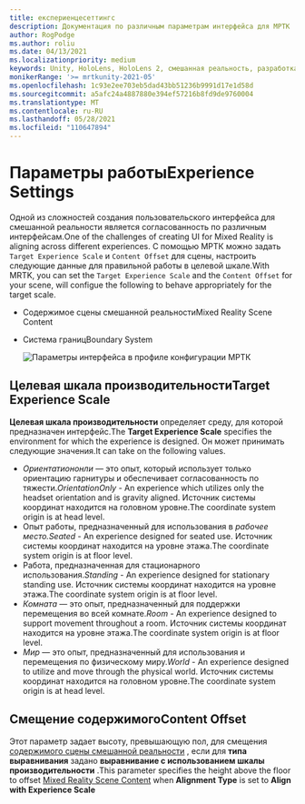 ```yaml
---
title: експериенцесеттингс
description: Документация по различным параметрам интерфейса для МРТК
author: RogPodge
ms.author: roliu
ms.date: 04/13/2021
ms.localizationpriority: medium
keywords: Unity, HoloLens, HoloLens 2, смешанная реальность, разработка, MRTK
monikerRange: '>= mrtkunity-2021-05'
ms.openlocfilehash: 1c93e2ee703eb5dad43bb51236b9991d17e1d58d
ms.sourcegitcommit: a5afc24a4887880e394ef57216b8fd9de9760004
ms.translationtype: MT
ms.contentlocale: ru-RU
ms.lasthandoff: 05/28/2021
ms.locfileid: "110647894"
---
```

# <a name="experience-settings"></a><span data-ttu-id="bde6c-104">Параметры работы</span><span class="sxs-lookup"><span data-stu-id="bde6c-104">Experience Settings</span></span>

<span data-ttu-id="bde6c-105">Одной из сложностей создания пользовательского интерфейса для смешанной реальности является согласованность по различным интерфейсам.</span><span class="sxs-lookup"><span data-stu-id="bde6c-105">One of the challenges of creating UI for Mixed Reality is aligning across different experiences.</span></span> <span data-ttu-id="bde6c-106">С помощью МРТК можно задать `Target Experience Scale` и `Content Offset` для сцены, настроить следующие данные для правильной работы в целевой шкале.</span><span class="sxs-lookup"><span data-stu-id="bde6c-106">With MRTK, you can set the `Target Experience Scale` and the `Content Offset` for your scene, will configue the following to behave appropriately for the target scale.</span></span>

- <span data-ttu-id="bde6c-107">Содержимое сцены смешанной реальности</span><span class="sxs-lookup"><span data-stu-id="bde6c-107">Mixed Reality Scene Content</span></span>
- <span data-ttu-id="bde6c-108">Система границ</span><span class="sxs-lookup"><span data-stu-id="bde6c-108">Boundary System</span></span>

  ![Параметры интерфейса в профиле конфигурации МРТК](../images/experience-settings/ExperienceSettings.png)

## <a name="target-experience-scale"></a><span data-ttu-id="bde6c-110">Целевая шкала производительности</span><span class="sxs-lookup"><span data-stu-id="bde6c-110">Target Experience Scale</span></span>

<span data-ttu-id="bde6c-111">**Целевая шкала производительности** определяет среду, для которой предназначен интерфейс.</span><span class="sxs-lookup"><span data-stu-id="bde6c-111">The **Target Experience Scale** specifies the environment for which the experience is designed.</span></span> <span data-ttu-id="bde6c-112">Он может принимать следующие значения.</span><span class="sxs-lookup"><span data-stu-id="bde6c-112">It can take on the following values.</span></span>

* <span data-ttu-id="bde6c-113">*Ориентатиононли* — это опыт, который использует только ориентацию гарнитуры и обеспечивает согласованность по тяжести.</span><span class="sxs-lookup"><span data-stu-id="bde6c-113">*OrientationOnly* - An experience which utilizes only the headset orientation and is gravity aligned.</span></span> <span data-ttu-id="bde6c-114">Источник системы координат находится на головном уровне.</span><span class="sxs-lookup"><span data-stu-id="bde6c-114">The coordinate system origin is at head level.</span></span>
* <span data-ttu-id="bde6c-115">Опыт работы, предназначенный для использования в *рабочее место.*</span><span class="sxs-lookup"><span data-stu-id="bde6c-115">*Seated* - An experience designed for seated use.</span></span> <span data-ttu-id="bde6c-116">Источник системы координат находится на уровне этажа.</span><span class="sxs-lookup"><span data-stu-id="bde6c-116">The coordinate system origin is at floor level.</span></span>
* <span data-ttu-id="bde6c-117"> Работа, предназначенная для стационарного использования.</span><span class="sxs-lookup"><span data-stu-id="bde6c-117">*Standing* - An experience designed for stationary standing use.</span></span> <span data-ttu-id="bde6c-118">Источник системы координат находится на уровне этажа.</span><span class="sxs-lookup"><span data-stu-id="bde6c-118">The coordinate system origin is at floor level.</span></span>
* <span data-ttu-id="bde6c-119">*Комната* — это опыт, предназначенный для поддержки перемещения во всей комнате.</span><span class="sxs-lookup"><span data-stu-id="bde6c-119">*Room* - An experience designed to support movement throughout a room.</span></span> <span data-ttu-id="bde6c-120">Источник системы координат находится на уровне этажа.</span><span class="sxs-lookup"><span data-stu-id="bde6c-120">The coordinate system origin is at floor level.</span></span>
* <span data-ttu-id="bde6c-121">*Мир* — это опыт, предназначенный для использования и перемещения по физическому миру.</span><span class="sxs-lookup"><span data-stu-id="bde6c-121">*World* - An experience designed to utilize and move through the physical world.</span></span> <span data-ttu-id="bde6c-122">Источник системы координат находится на головном уровне.</span><span class="sxs-lookup"><span data-stu-id="bde6c-122">The coordinate system origin is at head level.</span></span>

## <a name="content-offset"></a><span data-ttu-id="bde6c-123">Смещение содержимого</span><span class="sxs-lookup"><span data-stu-id="bde6c-123">Content Offset</span></span>

<span data-ttu-id="bde6c-124">Этот параметр задает высоту, превышающую пол, для смещения [содержимого сцены смешанной реальности](scene-content.md) , если для **типа выравнивания** задано **выравнивание с использованием шкалы производительности** .</span><span class="sxs-lookup"><span data-stu-id="bde6c-124">This parameter specifies the height above the floor to offset [Mixed Reality Scene Content](scene-content.md) when **Alignment Type** is set to **Align with Experience Scale**</span></span>